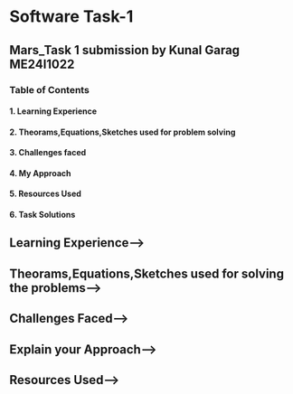# Software Task-1
## Mars_Task 1 submission by Kunal Garag ME24I1022
### **Table of Contents** 
#### 1. Learning Experience
#### 2. Theorams,Equations,Sketches used for problem solving
#### 3. Challenges faced
#### 4. My Approach
#### 5. Resources Used
#### 6. Task Solutions

## Learning Experience-->
## Theorams,Equations,Sketches used for solving the problems-->
## Challenges Faced-->
## Explain your Approach-->
## Resources Used-->

